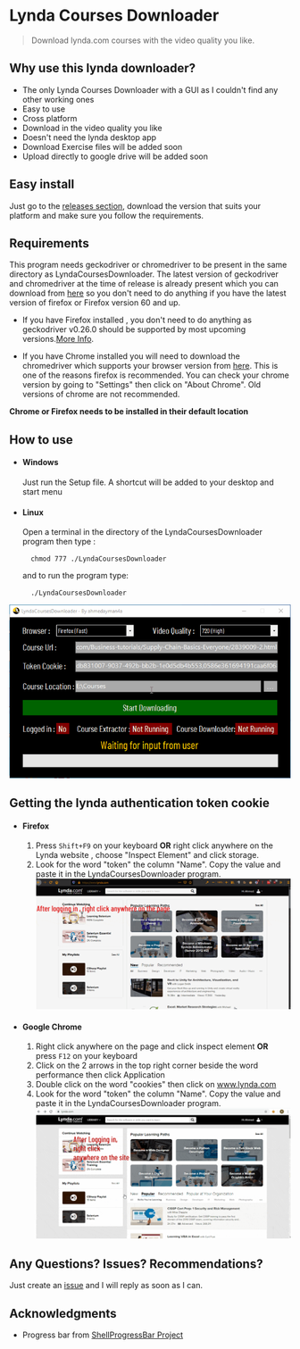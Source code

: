 # Lynda Courses Downloader 
> Download lynda.com courses with the video quality you like.

## Why use this lynda downloader?
* The only Lynda Courses Downloader with a GUI as I couldn't find any other working ones
* Easy to use
* Cross platform
* Download in the video quality you like
* Doesn't need the lynda desktop app
* Download Exercise files will be added soon
* Upload directly to google drive will be added soon

## Easy install
Just go to the [releases section](https://github.com/ahmedayman4a/LyndaCoursesDownloader/releases), download the version that suits your platform and make sure you follow the requirements.

## Requirements
This program needs geckodriver or chromedriver to be present in the same directory as LyndaCoursesDownloader. The latest version of geckodriver and chromedriver at the time of release is already present which you can download from [here](https://github.com/ahmedayman4a/LyndaCoursesDownloader/releases) so you don't need to do anything if you have the latest version of firefox or Firefox version 60 and up.

* If you have Firefox installed , you don't need to do anything as geckodriver v0.26.0 should be supported by most upcoming versions.[More Info](https://firefox-source-docs.mozilla.org/testing/geckodriver/Support.html).

* If you have Chrome installed you will need to download the chromedriver which supports your browser version from [here](https://sites.google.com/a/chromium.org/chromedriver/downloads). This is one of the reasons firefox is recommended. You can check your chrome version by going to "Settings" then click on "About Chrome". Old versions of chrome are not recommended.

**Chrome or Firefox needs to be installed in their default location**
## How to use
* #### Windows
  Just run the Setup file. A shortcut will be added to your desktop and start menu
* #### Linux
  Open a terminal in the directory of the LyndaCoursesDownloader program then type : 

        chmod 777 ./LyndaCoursesDownloader
   and to run the program type:

        ./LyndaCoursesDownloader

![LyndaCoursesDownloaderDemoGIF](LyndaCoursesDownloader.ConsoleDownloader/img/LyndaDownloaderDemo.gif)

## Getting the lynda authentication token cookie
* #### Firefox
  1. Press `Shift+F9` on your keyboard **OR** right click anywhere on the Lynda website , choose "Inspect Element" and click storage.
  2. Look for the word "token" the column "Name". Copy the value and paste it in the LyndaCoursesDownloader program.
  ![LyndaCoursesDownloader firefox token tutorial gif](LyndaCoursesDownloader.ConsoleDownloader/img/LyndaTokenTutorialFirefox.gif)
* #### Google Chrome
  1. Right click anywhere on the page and click inspect element **OR** press `F12` on your keyboard
  2. Click on the 2 arrows in the top right corner beside the word performance then click Application
  3. Double click on the word "cookies" then click on www.lynda.com
  4. Look for the word "token" the column "Name". Copy the value and paste it in the LyndaCoursesDownloader program.
  ![LyndaCoursesDownloader chrome token tutorial gif](LyndaCoursesDownloader.ConsoleDownloader/img/LyndaTokenTutorialChromeCompressed.gif)
## Any Questions? Issues? Recommendations?
Just create an [issue](https://github.com/ahmedayman4a/LyndaCoursesDownloader/issues/new/choose) and I will reply as soon as I can.
## Acknowledgments
* Progress bar from [ShellProgressBar Project](https://github.com/Mpdreamz/shellprogressbar) 
